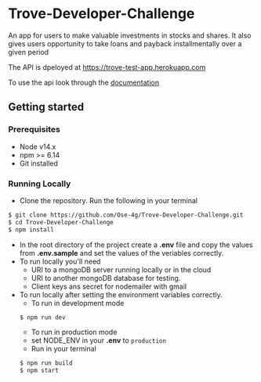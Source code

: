 # Trove-Developer-Challenge
An app for users to make valuable investments in stocks and shares.
It also gives users opportunity to take loans and payback installmentally over a given period

   
The API is dpeloyed at https://trove-test-app.herokuapp.com

To use the api look through the <a href="https://documenter.getpostman.com/view/15666544/UVBzmpG7">documentation</a>

## Getting started
### Prerequisites
- Node v14.x
- npm >= 6.14
- Git installed

### Running Locally
- Clone the repository. Run the following  in your terminal
```bash
$ git clone https://github.com/Ose-4g/Trove-Developer-Challenge.git
$ cd Trove-Developer-Challenge
$ npm install
```
- In the root directory of the project create a **.env** file and copy the values from **.env.sample** and set the values of the veriables correctly.
- To run locally you'll need 
  - URI to a mongoDB server running locally or in the cloud
  - URI to another mongoDB database for testing.
  - Client keys ans secret for nodemailer with gmail
- To run locally after setting the environment variables correctly.
  - To run in development mode
  ```bash
  $ npm run dev
  ```
  - To run in production mode 
   - set NODE_ENV in your **.env** to ```production```
   - Run in your terminal
   ```bash
  $ npm run build
  $ npm start
  ```
